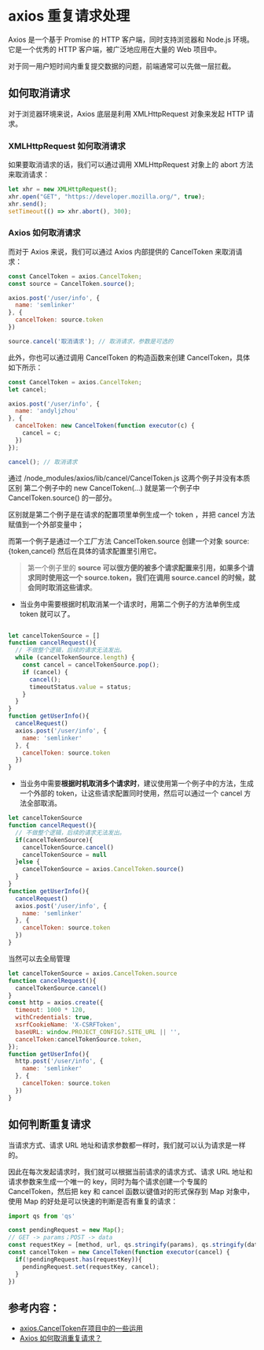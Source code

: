 # axios 重复请求处理
Axios 是一个基于 Promise 的 HTTP 客户端，同时支持浏览器和 Node.js 环境。它是一个优秀的 HTTP 客户端，被广泛地应用在大量的 Web 项目中。

对于同一用户短时间内重复提交数据的问题，前端通常可以先做一层拦截。
## 如何取消请求
对于浏览器环境来说，Axios 底层是利用 XMLHttpRequest 对象来发起 HTTP 请求。
### XMLHttpRequest 如何取消请求
如果要取消请求的话，我们可以通过调用 XMLHttpRequest 对象上的 abort 方法来取消请求：
```javascript
let xhr = new XMLHttpRequest();
xhr.open("GET", "https://developer.mozilla.org/", true);
xhr.send();
setTimeout(() => xhr.abort(), 300);
```
### Axios 如何取消请求
而对于 Axios 来说，我们可以通过 Axios 内部提供的 CancelToken 来取消请求：
```javascript
const CancelToken = axios.CancelToken;
const source = CancelToken.source();

axios.post('/user/info', {
  name: 'semlinker'
}, {
  cancelToken: source.token
})

source.cancel('取消请求'); // 取消请求，参数是可选的
```
此外，你也可以通过调用 CancelToken 的构造函数来创建 CancelToken，具体如下所示：
```javascript
const CancelToken = axios.CancelToken;
let cancel;

axios.post('/user/info', {
  name: 'andyljzhou'
}, {
  cancelToken: new CancelToken(function executor(c) {
    cancel = c;
  })
});

cancel(); // 取消请求
```
通过 /node_modules/axios/lib/cancel/CancelToken.js
这两个例子并没有本质区别
第二个例子中的 new CancelToken(...) 就是第一个例子中 CancelToken.source() 的一部分。

区别就是第二个例子是在请求的配置项里单例生成一个 token ，并把 cancel 方法赋值到一个外部变量中；

而第一个例子是通过一个工厂方法 CancelToken.source 创建一个对象 source:{token,cancel} 然后在具体的请求配置里引用它。
> 第一个例子里的 **source 可以很方便的被多个请求配置来引用，如果多个请求同时使用这一个 source.token，我们在调用 source.cancel 的时候，就会同时取消这些请求**。

+ 当业务中需要根据时机取消某一个请求时，用第二个例子的方法单例生成 token 就可以了。
```javascript

let cancelTokenSource = []
function cancelRequest(){
  // 不做整个逻辑，后续的请求无法发出。
  while (cancelTokenSource.length) {
    const cancel = cancelTokenSource.pop();
    if (cancel) {
      cancel();
      timeoutStatus.value = status;
    }
  }
}
function getUserInfo(){
  cancelRequest()
  axios.post('/user/info', {
    name: 'semlinker'
  }, {
    cancelToken: source.token
  })
}
```
+ 当业务中需要**根据时机取消多个请求时**，建议使用第一个例子中的方法，生成一个外部的 token，让这些请求配置同时使用，然后可以通过一个 cancel 方法全部取消。
```javascript
let cancelTokenSource
function cancelRequest(){
  // 不做整个逻辑，后续的请求无法发出。
  if(cancelTokenSource){
    cancelTokenSource.cancel()
    cancelTokenSource = null
  }else {
    cancelTokenSource = axios.CancelToken.source()
  }
}
function getUserInfo(){
  cancelRequest()
  axios.post('/user/info', {
    name: 'semlinker'
  }, {
    cancelToken: source.token
  })
}
```
当然可以去全局管理
```javascript
let cancelTokenSource = axios.CancelToken.source
function cancelRequest(){
  cancelTokenSource.cancel()
}
const http = axios.create({
  timeout: 1000 * 120,
  withCredentials: true,
  xsrfCookieName: 'X-CSRFToken',
  baseURL: window.PROJECT_CONFIG?.SITE_URL || '',
  cancelToken:cancelTokenSource.token,
});
function getUserInfo(){
  http.post('/user/info', {
    name: 'semlinker'
  }, {
    cancelToken: source.token
  })
}
```
## 如何判断重复请求
当请求方式、请求 URL 地址和请求参数都一样时，我们就可以认为请求是一样的。

因此在每次发起请求时，我们就可以根据当前请求的请求方式、请求 URL 地址和请求参数来生成一个唯一的 key，同时为每个请求创建一个专属的 CancelToken，然后把 key 和 cancel 函数以键值对的形式保存到 Map 对象中，使用 Map 的好处是可以快速的判断是否有重复的请求：
```javascript
import qs from 'qs'

const pendingRequest = new Map();
// GET -> params；POST -> data
const requestKey = [method, url, qs.stringify(params), qs.stringify(data)].join('&'); 
const cancelToken = new CancelToken(function executor(cancel) {
  if(!pendingRequest.has(requestKey)){
    pendingRequest.set(requestKey, cancel);
  }
})
```





## 参考内容：
+ [axios.CancelToken在项目中的一些运用](https://juejin.cn/post/6865909895913766926)
+ [Axios 如何取消重复请求？](https://juejin.cn/post/6955610207036801031)
